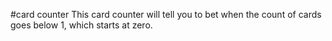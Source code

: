 #card counter
This card counter will tell you to bet when the count of cards goes below 1, which starts at zero.
